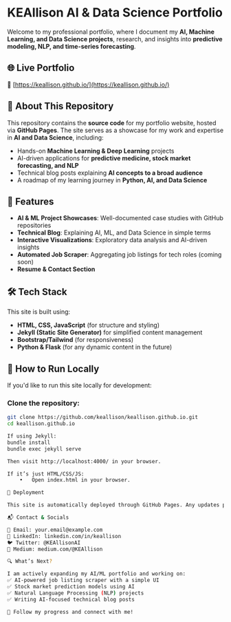 # **KEAllison AI & Data Science Portfolio**  

Welcome to my professional portfolio, where I document my **AI, Machine Learning, and Data Science projects**, research, and insights into **predictive modeling, NLP, and time-series forecasting**.

## **🌐 Live Portfolio**  
🔗 [https://keallison.github.io/](https://keallison.github.io/)

## **📂 About This Repository**  
This repository contains the **source code** for my portfolio website, hosted via **GitHub Pages**. The site serves as a showcase for my work and expertise in **AI and Data Science**, including:
- Hands-on **Machine Learning & Deep Learning** projects  
- AI-driven applications for **predictive medicine, stock market forecasting, and NLP**  
- Technical blog posts explaining **AI concepts to a broad audience**  
- A roadmap of my learning journey in **Python, AI, and Data Science**  

## **🚀 Features**
- **AI & ML Project Showcases**: Well-documented case studies with GitHub repositories  
- **Technical Blog**: Explaining AI, ML, and Data Science in simple terms  
- **Interactive Visualizations**: Exploratory data analysis and AI-driven insights  
- **Automated Job Scraper**: Aggregating job listings for tech roles (coming soon)  
- **Resume & Contact Section**  

## **🛠️ Tech Stack**
This site is built using:
- **HTML, CSS, JavaScript** (for structure and styling)
- **Jekyll (Static Site Generator)** for simplified content management  
- **Bootstrap/Tailwind** (for responsiveness)  
- **Python & Flask** (for any dynamic content in the future)  

## **📌 How to Run Locally**
If you'd like to run this site locally for development:

### Clone the repository:
```sh
git clone https://github.com/keallison/keallison.github.io.git
cd keallison.github.io

If using Jekyll:
bundle install
bundle exec jekyll serve

Then visit http://localhost:4000/ in your browser.

If it’s just HTML/CSS/JS:
	•	Open index.html in your browser.

🚀 Deployment

This site is automatically deployed through GitHub Pages. Any updates pushed to the main branch will be reflected on the live portfolio.

📬 Contact & Socials

📧 Email: your.email@example.com
🔗 LinkedIn: linkedin.com/in/keallison
🐦 Twitter: @KEAllisonAI
📜 Medium: medium.com/@KEAllison

🔍 What’s Next?

I am actively expanding my AI/ML portfolio and working on:
✅ AI-powered job listing scraper with a simple UI
✅ Stock market prediction models using AI
✅ Natural Language Processing (NLP) projects
✅ Writing AI-focused technical blog posts

🚀 Follow my progress and connect with me!
